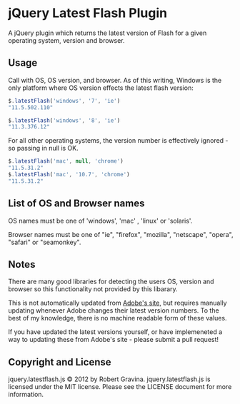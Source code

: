 jQuery Latest Flash Plugin 
===================

A jQuery plugin which returns the latest version of Flash for a given operating system, version and browser.

Usage
-----

Call with OS, OS version, and browser. As of this writing, Windows is the only platform where OS version effects the latest flash version:

```javascript
$.latestFlash('windows', '7', 'ie')
"11.5.502.110"

$.latestFlash('windows', '8', 'ie')
"11.3.376.12"
```

For all other operating systems, the version number is effectively ignored - so passing in null is OK.

```javascript
$.latestFlash('mac', null, 'chrome')
"11.5.31.2"
$.latestFlash('mac', '10.7', 'chrome')
"11.5.31.2"
```

List of OS and Browser names
-----

OS names must be one of 'windows', 'mac' , 'linux' or 'solaris'.

Browser names must be one of "ie", "firefox", "mozilla", "netscape", "opera", "safari" or "seamonkey".

Notes
-----
There are many good libraries for detecting the users OS, version and browser so this functionality not provided by this libarary.

This is not automatically updated from [Adobe's site](http://www.adobe.com/software/flash/about/), but requires manually updating whenever Adobe changes their latest version numbers. To the best of my knowledge, there is no machine readable form of these values.

If you have updated the latest versions yourself, or have implemeneted a way to updating these from Adobe's site - please submit a pull request!

Copyright and License
---------------------
jquery.latestflash.js © 2012 by Robert Gravina. jquery.latestflash.js is licensed under the MIT license. Please see the LICENSE document for more information.
